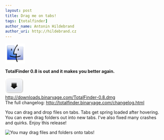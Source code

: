 ```yaml
---
layout: post
title: Drag me on tabs!
tags: [totalfinder]
author_name: Antonin Hildebrand
author_uri: http://hildebrand.cz
---
```


<img src="/shared/img/icons/totalfinder-64.png" class="intro-icon"/>

**TotalFinder 0.8 is out and it makes you better again.** 

<div class="blog-download">
    <a class="download-link" href="http://downloads.binaryage.com/TotalFinder-0.8.dmg"><img src="/shared/img/small-download-button.png"/><div>http://downloads.binaryage.com/TotalFinder-0.8.dmg</div></a>
    <div class="download-note">The full changelog: <a href="http://totalfinder.binaryage.com/changelog.html">http://totalfinder.binaryage.com/changelog.html</a></div>
</div>

You can drag and drop files on tabs. Tabs get spring loaded after hovering. You can even drag folders out into new tabs. I've also fixed many crashes and quirks. Enjoy this release!

<img class="blog-image-full-border" src="/images/totalfinder-dragontab.png" title="You may drag files and folders onto tabs!">
